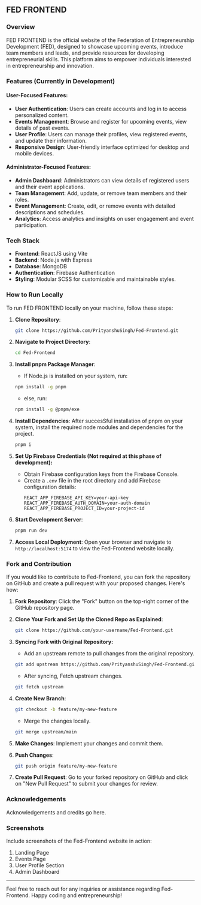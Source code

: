 ## FED FRONTEND

### Overview

FED FRONTEND is the official website of the Federation of Entrepreneurship Development (FED), designed to showcase upcoming events, introduce team members and leads, and provide resources for developing entrepreneurial skills. This platform aims to empower individuals interested in entrepreneurship and innovation.

### Features (Currently in Development)

#### User-Focused Features:

- **User Authentication**: Users can create accounts and log in to access personalized content.
- **Events Management**: Browse and register for upcoming events, view details of past events.
- **User Profile**: Users can manage their profiles, view registered events, and update their information.
- **Responsive Design**: User-friendly interface optimized for desktop and mobile devices.

#### Administrator-Focused Features:

- **Admin Dashboard**: Administrators can view details of registered users and their event applications.
- **Team Management**: Add, update, or remove team members and their roles.
- **Event Management**: Create, edit, or remove events with detailed descriptions and schedules.
- **Analytics**: Access analytics and insights on user engagement and event participation.

### Tech Stack

- **Frontend**: ReactJS using Vite
- **Backend**: Node.js with Express
- **Database**: MongoDB
- **Authentication**: Firebase Authentication
- **Styling**: Modular SCSS for customizable and maintainable styles.

### How to Run Locally

To run FED FRONTEND locally on your machine, follow these steps:

1. **Clone Repository**:
   ```bash
   git clone https://github.com/PrityanshuSingh/Fed-Frontend.git
   ```

2. **Navigate to Project Directory**:
   ```bash
   cd Fed-Frontend
   ```

3. **Install pnpm Package Manager**:
   - If Node.js is installed on your system, run:
   ```bash 
   npm install -g pnpm
   ```
   - else, run:
   ```bash
   npm install -g @pnpm/exe
   ```

3. **Install Dependencies**:
   After succesSful installation of pnpm on your system, install the required node modules and dependencies for the project.
   ```bash
   pnpm i
   ```
   
4. **Set Up Firebase Credentials (Not required at this phase of development):**
   - Obtain Firebase configuration keys from the Firebase Console.
   - Create a `.env` file in the root directory and add Firebase configuration details:
     ```
     REACT_APP_FIREBASE_API_KEY=your-api-key
     REACT_APP_FIREBASE_AUTH_DOMAIN=your-auth-domain
     REACT_APP_FIREBASE_PROJECT_ID=your-project-id
     ```

5. **Start Development Server**:
   ```bash
   pnpm run dev
   ```

6. **Access Local Deployment**:
   Open your browser and navigate to `http://localhost:5174` to view the Fed-Frontend website locally.


### Fork and Contribution

If you would like to contribute to Fed-Frontend, you can fork the repository on GitHub and create a pull request with your proposed changes. Here's how:

1. **Fork Repository**:
   Click the "Fork" button on the top-right corner of the GitHub repository page.

2. **Clone Your Fork and Set Up the Cloned Repo as Explained**:
   ```bash
   git clone https://github.com/your-username/Fed-Frontend.git
   ```

3. **Syncing Fork with Original Repository:**
   - Add an upstream remote to pull changes from the original repository.
   ```bash
   git add upstream https://github.com/PrityanshuSingh/Fed-Frontend.git
   ```

   - After syncing, Fetch upstream changes.
   ```bash
   git fetch upstream
   ```

4. **Create New Branch**:
   ```bash
   git checkout -b feature/my-new-feature
   ```
   - Merge the changes locally.
   ```bash
   git merge upstream/main
   ```

4. **Make Changes**:
   Implement your changes and commit them.

5. **Push Changes**:
   ```bash
   git push origin feature/my-new-feature
   ```

6. **Create Pull Request**:
   Go to your forked repository on GitHub and click on "New Pull Request" to submit your changes for review.

### Acknowledgements

Acknowledgements and credits go here.

### Screenshots

Include screenshots of the Fed-Frontend website in action:

1. Landing Page
2. Events Page
3. User Profile Section
4. Admin Dashboard

---

Feel free to reach out for any inquiries or assistance regarding Fed-Frontend. Happy coding and entrepreneurship!
